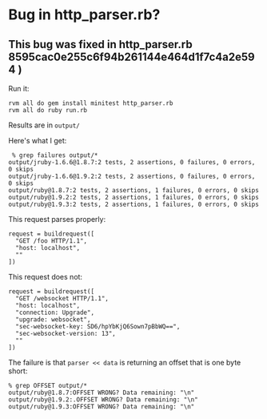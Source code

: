 # Bug in http\_parser.rb?

## This bug was fixed in http\_parser.rb 8595cac0e255c6f94b261144e464d1f7c4a2e594 )

Run it:

    rvm all do gem install minitest http_parser.rb
    rvm all do ruby run.rb

Results are in `output/`

Here's what I get:

     % grep failures output/*
    output/jruby-1.6.6@1.8.7:2 tests, 2 assertions, 0 failures, 0 errors, 0 skips
    output/jruby-1.6.6@1.9.2:2 tests, 2 assertions, 0 failures, 0 errors, 0 skips
    output/ruby@1.8.7:2 tests, 2 assertions, 1 failures, 0 errors, 0 skips
    output/ruby@1.9.2:2 tests, 2 assertions, 1 failures, 0 errors, 0 skips
    output/ruby@1.9.3:2 tests, 2 assertions, 1 failures, 0 errors, 0 skips

This request parses properly:

    request = buildrequest([
      "GET /foo HTTP/1.1",
      "host: localhost",
      ""
    ])

This request does not:

    request = buildrequest([
      "GET /websocket HTTP/1.1",
      "host: localhost",
      "connection: Upgrade",
      "upgrade: websocket",
      "sec-websocket-key: SD6/hpYbKjQ6Sown7pBbWQ==",
      "sec-websocket-version: 13",
      ""
    ])

The failure is that `parser << data` is returning an offset that is one byte
short:
    
    % grep OFFSET output/*
    output/ruby@1.8.7:OFFSET WRONG? Data remaining: "\n"
    output/ruby@1.9.2:.OFFSET WRONG? Data remaining: "\n"
    output/ruby@1.9.3:OFFSET WRONG? Data remaining: "\n"
